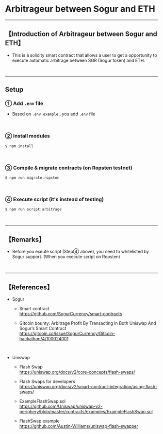 # Arbitrageur between Sogur and ETH

***
## 【Introduction of Arbitrageur between Sogur and ETH】
- This is a solidity smart contract that allows a user to get a opportunity to execute automatic arbitrage between SGR (Sogur token) and ETH.


&nbsp;

***

## Setup
### ① Add `.env` file
- Based on `.env.example` , you add  `.env` file

<br>

### ② Install modules
```
$ npm install
```

<br>

### ③ Compile & migrate contracts (on Ropsten testnet)
```
$ npm run migrate:ropsten
```

<br>

### ④ Execute script (it's instead of testing)
```
$ npm run script:arbitrage
```

&nbsp;

***

## 【Remarks】
- Before you exeute script (Step④ above), you need to whitelisted by Sogur support. (When you execute script on Ropsten)


&nbsp;


***

## 【References】
- Sogur   
  - Smart contract  
    https://github.com/SogurCurrency/smart-contracts  

  - Gitcoin bounty: Arbitrage Profit By Transacting In Both Uniswap And Sogur’s Smart Contract  
    https://gitcoin.co/issue/SogurCurrency/Gitcoin-hackathon/4/100024001  

<br>

- Uniswap 
  - Flash Swap  
    https://uniswap.org/docs/v2/core-concepts/flash-swaps/  

  - Flash Swaps for developers  
    https://uniswap.org/docs/v2/smart-contract-integration/using-flash-swaps/     

  - ExampleFlashSwap.sol  
    https://github.com/Uniswap/uniswap-v2-periphery/blob/master/contracts/examples/ExampleFlashSwap.sol  

  - FlashSwap example  
    https://github.com/Austin-Williams/uniswap-flash-swapper  
